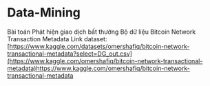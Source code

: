 # Data-Mining
Bài toán Phát hiện giao dịch bất thường 
Bộ dữ liệu Bitcoin Network Transaction Metadata
Link dataset: [https://www.kaggle.com/datasets/omershafiq/bitcoin-network-transactional-metadata?select=DG_out.csv](https://www.kaggle.com/omershafiq/bitcoin-network-transactional-metadata)https://www.kaggle.com/omershafiq/bitcoin-network-transactional-metadata
